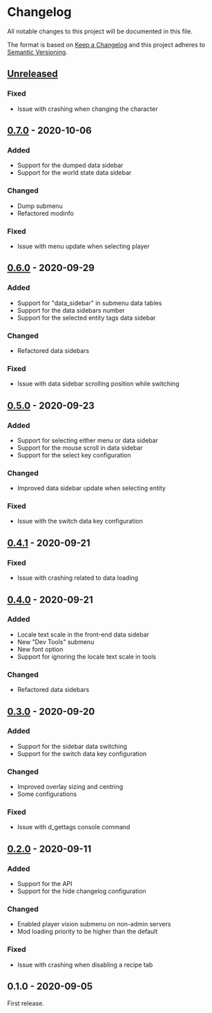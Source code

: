 # Changelog

All notable changes to this project will be documented in this file.

The format is based on [Keep a Changelog](http://keepachangelog.com/en/1.0.0/)
and this project adheres to [Semantic Versioning](http://semver.org/spec/v2.0.0.html).

## [Unreleased][]

### Fixed

- Issue with crashing when changing the character

## [0.7.0][] - 2020-10-06

### Added

- Support for the dumped data sidebar
- Support for the world state data sidebar

### Changed

- Dump submenu
- Refactored modinfo

### Fixed

- Issue with menu update when selecting player

## [0.6.0][] - 2020-09-29

### Added

- Support for "data_sidebar" in submenu data tables
- Support for the data sidebars number
- Support for the selected entity tags data sidebar

### Changed

- Refactored data sidebars

### Fixed

- Issue with data sidebar scrolling position while switching

## [0.5.0][] - 2020-09-23

### Added

- Support for selecting either menu or data sidebar
- Support for the mouse scroll in data sidebar
- Support for the select key configuration

### Changed

- Improved data sidebar update when selecting entity

### Fixed

- Issue with the switch data key configuration

## [0.4.1][] - 2020-09-21

### Fixed

- Issue with crashing related to data loading

## [0.4.0][] - 2020-09-21

### Added

- Locale text scale in the front-end data sidebar
- New "Dev Tools" submenu
- New font option
- Support for ignoring the locale text scale in tools

### Changed

- Refactored data sidebars

## [0.3.0][] - 2020-09-20

### Added

- Support for the sidebar data switching
- Support for the switch data key configuration

### Changed

- Improved overlay sizing and centring
- Some configurations

### Fixed

- Issue with d_gettags console command

## [0.2.0][] - 2020-09-11

### Added

- Support for the API
- Support for the hide changelog configuration

### Changed

- Enabled player vision submenu on non-admin servers
- Mod loading priority to be higher than the default

### Fixed

- Issue with crashing when disabling a recipe tab

## 0.1.0 - 2020-09-05

First release.

[unreleased]: https://github.com/dstmodders/mod-dev-tools/compare/v0.7.0...HEAD
[0.7.0]: https://github.com/dstmodders/mod-dev-tools/compare/v0.6.0...v0.7.0
[0.6.0]: https://github.com/dstmodders/mod-dev-tools/compare/v0.5.0...v0.6.0
[0.5.0]: https://github.com/dstmodders/mod-dev-tools/compare/v0.4.1...v0.5.0
[0.4.1]: https://github.com/dstmodders/mod-dev-tools/compare/v0.4.0...v0.4.1
[0.4.0]: https://github.com/dstmodders/mod-dev-tools/compare/v0.3.0...v0.4.0
[0.3.0]: https://github.com/dstmodders/mod-dev-tools/compare/v0.2.0...v0.3.0
[0.2.0]: https://github.com/dstmodders/mod-dev-tools/compare/v0.1.0...v0.2.0
